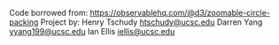 Code borrowed from: https://observablehq.com/@d3/zoomable-circle-packing
Project by:
Henry Tschudy htschudy@ucsc.edu
Darren Yang yyang199@ucsc.edu
Ian Ellis iellis@ucsc.edu
